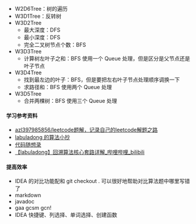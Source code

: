 - W2D6Tree：树的遍历
- W3D1Tree：反转树
- W3D2Tree
  - 最大深度：DFS
  - 最小深度：DFS
  - 完全二叉树节点个数：BFS
- W3D3Tree
  - 计算树左叶子之和：BFS 使用一个 Queue 处理，但是区分是父节点还是叶子节点
- W3D4Tree
  - 找到最左边的叶子：BFS，但是要把左右叶子节点处理顺序调换一下
  - 求路径和：BFS 使用两个 Queue 处理
- W3D5Tree
  - 合并两棵树：BFS 使用三个 Queue 处理

#### 学习参考资料
- [azl397985856/leetcode题解，记录自己的leetcode解题之路](https://github.com/azl397985856/leetcode)
- [labuladong 的算法小抄](https://labuladong.github.io/algo/home/)
- [代码随想录](https://programmercarl.com/)
- [【labuladong】回溯算法核心套路详解_哔哩哔哩_bilibili](https://www.bilibili.com/video/BV1P5411N7Xc/)  

#### 提高效率
- IDEA 的对比功能配和 git checkout . 可以很好地帮助对比算法题中哪里写错了
- markdown
- javadoc
- gaa gcsm gcn!
- IDEA 快捷键、列选择、单词选择、创建函数